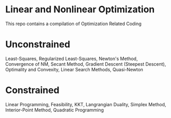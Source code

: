 # Linear and Nonlinear Optimization

This repo contains a compilation of Optimization Related Coding

# Unconstrained

Least-Squares, Regularized Least-Squares, Newton's Method, Convergence of NM, Secant Method, Gradient Descent (Steepest Descent), Optimality and Convexity, Linear Search Methods, Quasi-Newton


# Constrained 

Linear Programming, Feasibility, KKT, Langrangian Duality, Simplex Method, Interior-Point Method, Quadratic Programming


